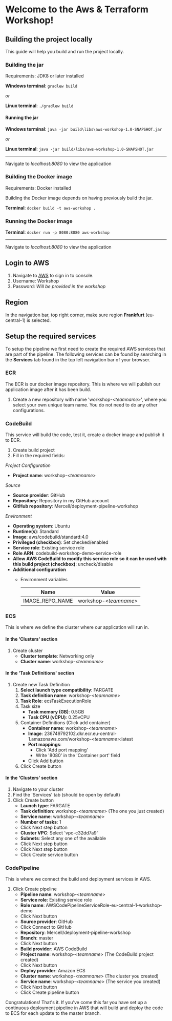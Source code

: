 # Welcome to the Aws & Terraform Workshop!

## Building the project locally
This guide will help you build and run the project locally.

### Building the jar
Requirements: JDK8 or later installed

**Windows terminal**: ``gradlew build``

*or*

**Linux terminal**: ``./gradlew build``

#### Running the jar

**Windows terminal**: ``java -jar build\libs\aws-workshop-1.0-SNAPSHOT.jar``

*or*

**Linux terminal**: ``java -jar build/libs/aws-workshop-1.0-SNAPSHOT.jar``

 ---
 
Navigate to *localhost:8080* to view the application

### Building the Docker image
Requirements: Docker installed

Building the Docker image depends on having previously build the jar.

**Terminal**: ``docker build -t aws-workshop .``

### Running the Docker image

**Terminal**: ``docker run -p 8080:8080 aws-workshop``

---
 
Navigate to *localhost:8080* to view the application

## Login to AWS
1. Navigate to [AWS](https://236749792102.signin.aws.amazon.com/console) to sign in to console.
2. Username: Workshop
3. Password: *Will be provided in the workshop*

## Region
In the navigation bar, top right corner, make sure region **Frankfurt** (eu-central-1) is selected.

## Setup the required services

To setup the pipeline we first need to create the required AWS services that are part of the pipeline.
The following services can be found by searching in the **Services** tab found in the top left navigation bar of your
browser.

### ECR
The ECR is our docker image repository. This is where we will publish our application image after it has been build.

1. Create a new repository with name 'workshop-<*teamname*>', where you select your own unique team name. You do not
need to do any other configurations.

### CodeBuild
This service will build the code, test it, create a docker image and publish it
to ECR.

1. Create build project
2. Fill in the required fields:

*Project Configuration*
- **Project name**: workshop-<*teamname*>

*Source*
- **Source provider**: GitHub
- **Repository**: Repository in my GitHub account
- **GitHub repository**: Mercell/deployment-pipeline-workshop

*Environment*
- **Operating system**: Ubuntu
- **Runtime(s)**: Standard
- **Image**: aws/codebuild/standard:4.0
- **Privileged (checkbox)**: Set checked/enabled
- **Service role**: Existing service role
- **Role ARN**: codebuild-workshop-demo-service-role
- **Allow AWS CodeBuild to modify this service role so it can be used with this build project (checkbox)**: uncheck/disable
- **Additional configuration**
    - Environment variables
    
        | Name | Value |
        | ---  | ----- |
        | IMAGE_REPO_NAME | workshop-<*teamname*> |
     
### ECS
This is where we define the cluster where our application will run in.

#### In the 'Clusters' section

1. Create cluster
    - **Cluster template**: Networking only
    - **Cluster name**: workshop-<*teamname*>
    
#### In the 'Task Definitions' section

1. Create new Task Definition
    1. **Select launch type compatibility**: FARGATE
    2. **Task definition name**: workshop-<*teamname*>
    3. **Task Role**: ecsTaskExecutionRole
    3. Task size
        - **Task memory (GB)**: 0.5GB
        - **Task CPU (vCPU)**: 0.25vCPU
    4. Container Definitions (Click add container)
        - **Container name**: workshop-<*teamname*>
        - **Image**: 236749792102.dkr.ecr.eu-central-1.amazonaws.com/workshop-<*teamname*>:latest
        - **Port mappings**: 
            - Click 'Add port mapping'
            - Write '8080' in the 'Container port' field
        - Click Add button
    5. Click Create button
    
#### In the 'Clusters' section

1. Navigate to your cluster
2. Find the 'Services' tab (should be open by default) 
3. Click Create button
    - **Launch type**: FARGATE
    - **Task definition**: workshop-<*teamname*> (The one you just created)
    - **Service name**: workshop-<*teamname*>
    - **Number of tasks**: 1
    - Click Next step button
    - **Cluster VPC**: Select 'vpc-c32dd7a9'
    - **Subnets**: Select any one of the available
    - Click Next step button
    - Click Next step button
    - Click Create service button

### CodePipeline
This is where we connect the build and deployment services in AWS.

1. Click Create pipeline
    - **Pipeline name**: workshop-<*teamname*>
    - **Service role**: Existing service role
    - **Role name**: AWSCodePipelineServiceRole-eu-central-1-workshop-demo
    - Click Next button
    - **Source provider**: GitHub
    - Click Connect to GitHub
    - **Repository**: Mercell/deployment-pipeline-workshop
    - **Branch**: master 
    - Click Next button
    - **Build provider**: AWS CodeBuild
    - **Project name**: workshop-<*teamname*> (The CodeBuild project created)
    - Click Next button
    - **Deploy provider**: Amazon ECS
    - **Cluster name**: workshop-<*teamname*> (The cluster you created)
    - **Service name**: workshop-<*teamname*> (The service you created)
    - Click Next button
    - Click Create pipeline button
    
Congratulations! That's it. If you've come this far you have set up a continuous deployment pipeline in AWS that will
build and deploy the code to ECS for each update to the master branch.